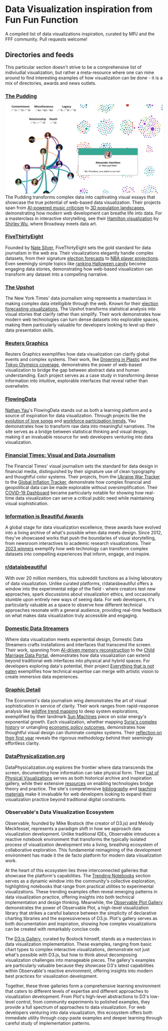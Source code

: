 # Data Visualization inspiration from Fun Fun Function
A compiled list of data visualizations inspiration, curated by MPJ and the FFF community. Pull requests welcome!

## Directories and feeds
This particular section doesn't strive to be a comprehensive list of indiviudial visualization, but rather a meta-resource where one can mine around to find interesting examples of how visualization can be done - it is a mix of directories, awards and news outlets.

### [The Pudding](https://pudding.cool)
![Hamilton data visualisation from The Pudding by Shirley Wu](images/captures/pudding.jpg)
The Pudding transforms complex data into captivating visual essays that showcase the true potential of web-based data visualization. Their projects span from [AI-powered music criticism](https://pudding.cool/2021/10/judge-my-music/) to [3D population landscapes](https://pudding.cool/2018/10/city_3d/), demonstrating how modern web development can breathe life into data. For a masterclass in interactive storytelling, see their [Hamilton visualization](https://pudding.cool/2017/03/hamilton/) by [Shirley Wu](https://shirleywu.studio), where Broadway meets data art.

### [FiveThirtyEight](https://fivethirtyeight.com)
Founded by [Nate Silver](https://en.wikipedia.org/wiki/Nate_Silver), FiveThirtyEight sets the gold standard for data journalism in the web era. Their visualizations elegantly handle complex datasets, from their signature [election forecasts](https://projects.fivethirtyeight.com/polls/) to [NBA player projections](https://projects.fivethirtyeight.com/2023-nba-player-projections/). Even seemingly simple topics like [ranking Halloween candy](https://projects.fivethirtyeight.com/candy-ranking/) become engaging data stories, demonstrating how web-based visualization can transform any dataset into a compelling narrative.

### [The Upshot](https://www.nytimes.com/international/section/upshot)
The New York Times' data journalism wing represents a masterclass in making complex data intelligible through the web. Known for their [election forecasting visualizations](https://www.nytimes.com/interactive/2020/11/03/us/elections/results-president.html), The Upshot transforms statistical analysis into visual stories that clarify rather than simplify. Their work demonstrates how modern web technologies can turn dense datasets into explorable spaces, making them particularly valuable for developers looking to level up their data presentation skills.

### [Reuters Graphics](https://www.reuters.com/graphics/)
Reuters Graphics exemplifies how data visualization can clarify global events and complex systems. Their work, like [Drowning in Plastic](https://www.reuters.com/graphics/ENVIRONMENT-PLASTIC/0100B275155) and the [Tokyo Olympics coverage](https://www.reuters.com/graphics/OLYMPICS-2020/EXPLAINER/gjnvwnlwgpw/), demonstrates the power of web-based visualization to bridge the gap between abstract data and human understanding. Each project serves as a case study in transforming dense information into intuitive, explorable interfaces that reveal rather than overwhelm.

### [FlowingData](https://flowingdata.com)
[Nathan Yau](https://en.wikipedia.org/wiki/Nathan_Yau)'s FlowingData stands out as both a learning platform and a source of inspiration for data visualization. Through projects like the [evolution of love songs](https://flowingdata.com/2024/11/13/evolution-of-the-love-song/) and [workforce participation trends](https://flowingdata.com/2014/12/16/increasing-rates-of-men-who-dont-work/), Yau demonstrates how to transform raw data into meaningful narratives. The site serves as a bridge between statistical thinking and visual design, making it an invaluable resource for web developers venturing into data visualization.

### [Financial Times: Visual and Data Journalism](https://www.ft.com/visual-and-data-journalism)
The Financial Times' visual journalism sets the standard for data design in financial media, distinguished by their signature use of clean typography and thoughtful color systems. Their projects, from the [Ukraine War Tracker](https://www.ft.com/content/17b56b2e-0ad7-44dc-9b56-045beae3d6f7) to the [Global Inflation Tracker](https://www.ft.com/global-inflation-tracker), demonstrate how complex financial and geopolitical data can be made explorable without oversimplification. Their [COVID-19 Dashboard](https://ig.ft.com/coronavirus-chart/) became particularly notable for showing how real-time data visualization can serve a critical public need while maintaining visual sophistication.

### [Information is Beautiful Awards](https://www.informationisbeautifulawards.com/)
A global stage for data visualization excellence, these awards have evolved into a living archive of what's possible when data meets design. Since 2012, they've showcased works that push the boundaries of visual storytelling, from newsroom interactives to academic research visualizations. Their [2023 winners](https://www.informationisbeautifulawards.com/news/636-information-is-beautiful-awards-2023-the-winners) exemplify how web technology can transform complex datasets into compelling experiences that inform, engage, and inspire.

### [r/dataisbeautiful](https://www.reddit.com/r/dataisbeautiful)
With over 20 million members, this subreddit functions as a living laboratory of data visualization. Unlike curated platforms, r/dataisbeautiful offers a window into the experimental edge of the field - where creators test new approaches, spark discussions about visualization ethics, and occasionally stumble upon entirely new ways of seeing data. For web developers, it's particularly valuable as a space to observe how different technical approaches resonate with a general audience, providing real-time feedback on what makes data visualization truly accessible and engaging.

### [Domestic Data Streamers](https://www.domesticstreamers.com)
Where data visualization meets experiential design, Domestic Data Streamers crafts installations and interfaces that transcend the screen. Their work, spanning from [AI-driven memory reconstruction](https://www.domesticstreamers.com/art-research/work/data-heartbreak/) to the [Child Marriage Data Portal](https://childmarriagedata.org), demonstrates how data visualization can extend beyond traditional web interfaces into physical and hybrid spaces. For developers exploring data's potential, their project [Everything that is not eaten](https://www.domesticstreamers.com/work/everything-that-is-not-eaten/) exemplifies how technical expertise can merge with artistic vision to create immersive data experiences.

### [Graphic Detail](https://www.economist.com/graphic-detail)
The Economist's data journalism wing demonstrates the art of visual sophistication in service of clarity. Their work ranges from rapid-response analysis like [wildfire trend mapping](https://www.economist.com/graphic-detail/2025/01/15/which-parts-of-the-world-are-becoming-more-prone-to-wildfires) to deep system explorations, exemplified by their landmark [Sun Machines](https://www.economist.com/interactive/essay/2024/06/20/solar-power-is-going-to-be-huge) piece on solar energy's exponential growth. Each visualization, whether mapping [Syria's complex history](https://www.economist.com/graphic-detail/2025/01/10/a-short-history-of-syria-in-maps) or untangling [economic policy outcomes](https://www.economist.com/graphic-detail/2025/01/05/is-javier-mileis-economic-gamble-working), demonstrates how thoughtful visual design can illuminate complex systems. Their [reflection on their first year](https://medium.economist.com/a-year-in-graphic-detail-d1825b28e06f) reveals the rigorous methodology behind their seemingly effortless clarity.

### [DataPhysicalization.org](https://dataphys.org)
DataPhysicalization.org explores the frontier where data transcends the screen, documenting how information can take physical form. Their [List of Physical Visualizations](https://dataphys.org/list/) serves as both historical archive and inspiration gallery, while their extensive [resources](https://dataphys.org/wiki/technologies/) on enabling technologies bridge theory and practice. The site's comprehensive [bibliography](https://dataphys.org/wiki/bibliography/) and [teaching materials](https://dataphys.org/wiki/teaching/) make it invaluable for web developers looking to expand their visualization practice beyond traditional digital constraints.

### Observable's Data Visualization Ecosystem

Observable, founded by Mike Bostock (the creator of D3.js) and Melody Meckfessel, represents a paradigm shift in how we approach data visualization development. Unlike traditional IDEs, Observable introduces a reactive notebook environment that transforms the typically isolated process of visualization development into a living, breathing ecosystem of collaborative exploration. This fundamental reimagining of the development environment has made it the de facto platform for modern data visualization work.

At the heart of this ecosystem lies three interconnected galleries that showcase the platform's capabilities. The [Trending Notebooks](https://observablehq.com/trending) section serves as a dynamic window into the community's collective exploration, highlighting notebooks that range from practical utilities to experimental visualizations. These trending examples often reveal emerging patterns in data visualization practice, offering insights into both technical implementation and design thinking. Meanwhile, the [Observable Plot Gallery](https://observablehq.com/@observablehq/plot-gallery) demonstrates the power of Observable Plot, a high-level visualization library that strikes a careful balance between the simplicity of declarative charting libraries and the expressiveness of D3.js. Plot's gallery serves as both documentation and inspiration, showing how complex visualizations can be created with remarkably concise code.

The [D3.js Gallery](https://observablehq.com/@d3/gallery), curated by Bostock himself, stands as a masterclass in data visualization implementation. These examples, ranging from basic chart types to complex interactive visualizations, demonstrate not just what's possible with D3.js, but how to think about decomposing visualization challenges into manageable pieces. The gallery's examples are particularly valuable because they showcase D3's latest capabilities within Observable's reactive environment, offering insights into modern best practices for visualization development.

Together, these three galleries form a comprehensive learning environment that caters to different levels of expertise and different approaches to visualization development. From Plot's high-level abstractions to D3's low-level control, from community experiments to polished examples, they provide a full spectrum of approaches to data visualization. For web developers venturing into data visualization, this ecosystem offers both immediate utility through copy-paste examples and deeper learning through careful study of implementation patterns.
